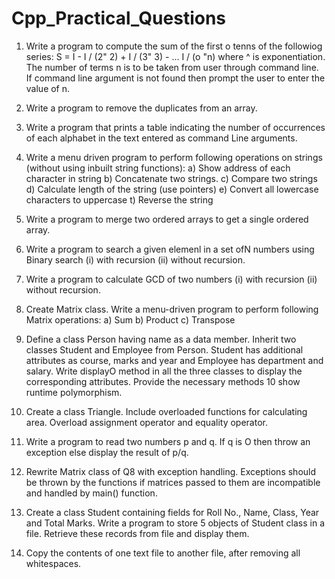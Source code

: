 # Cpp_Practical_Questions
1. Write a program to compute the sum of the first o tenns of the followiog series:
   S = I - I / (2" 2) + I / (3" 3) - ... I / (o "n) where ^ is exponentiation.
   The number of terms n is to be taken from user through command line. If command line argument is not found then prompt the user to enter the value of n.

2. Write a program to remove the duplicates from an array.

3. Write a program that prints a table indicating the number of occurrences of each alphabet in the text entered as command Line arguments.

4. Write a menu driven program to perform following operations on strings (without using inbuilt string functions):
   a) Show address of each character in string
   b) Concatenate two strings.
   c) Compare two strings
   d) Calculate length of the string (use pointers)
   e) Convert all lowercase characters to uppercase
   t) Reverse the string

5. Write a program to merge two ordered arrays to get a single ordered array.

6. Write a program to search a given elemenl in a set ofN numbers using Binary search
   (i) with recursion (ii) without recursion.

7. Write a program to calculate GCD of two numbers (i) with recursion (ii) without recursion.

8. Create Matrix class. Write a menu-driven program to perform following Matrix operations:
   a) Sum
   b) Product
   c) Transpose

9. Define a class Person having name as a data member. Inherit two classes Student and Employee from Person. Student has additional attributes as course, marks and year and
Employee has department and salary. Write displayO method in all the three classes to display the corresponding attributes. Provide the necessary methods 10 show runtime
polymorphism.

10. Create a class Triangle. Include overloaded functions for calculating area. Overload assignment operator and equality operator.

11. Write a program to read two numbers p and q. If q is O then throw an exception else display the result of p/q.

12. Rewrite Matrix class of Q8 with exception handling. Exceptions should be thrown by the functions if matrices passed to them are incompatible and handled by main() function.

13. Create a class Student containing fields for Roll No., Name, Class, Year and Total Marks. Write a program to store 5 objects of Student class in a file. Retrieve these records from file and display them.
14. Copy the contents of one text file to another file, after removing all whitespaces. 
